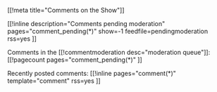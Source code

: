 [[!meta title="Comments on the Show"]]

[[!inline
description="Comments pending moderation"
pages="comment_pending(*)"
show=-1
feedfile=pendingmoderation
rss=yes
]]

Comments in the [[!commentmoderation desc="moderation queue"]]:
[[!pagecount
pages="comment_pending(*)"
]]

Recently posted comments:
[[!inline
pages="comment(*)"
template="comment"
rss=yes
]]
